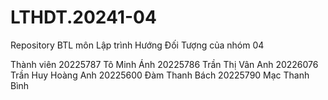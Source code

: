 # LTHDT.20241-04
Repository BTL môn Lập trình Hướng Đối Tượng của nhóm 04

Thành viên 
20225787	Tô Minh Ánh
20225786	Trần Thị Vân Anh
20226076	Trần Huy Hoàng Anh
20225600	Đàm Thanh Bách
20225790	Mạc Thanh Bình
